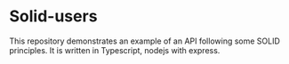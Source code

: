 # Solid-users

This repository demonstrates an example of an API following some SOLID principles.
It is written in Typescript, nodejs with express.



